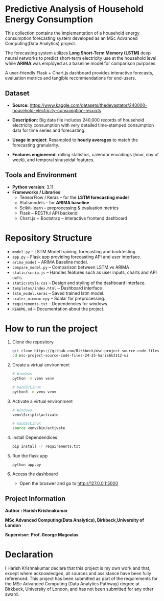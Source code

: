 # Predictive Analysis of Household Energy Consumption

This collection contains the implementation of a household energy consumption forecasting system developed as an MSc Advanced Computing(Data Analytics) project. 

The forecasting system utilizes **Long Short-Term Memory (LSTM)** deep neural networks to predict short-term electricity use at the household level while **ARIMA** was employed as a baseline model for comparison purposes. 

A user-friendly Flask + Chart.js dashboard provides interactive forecasts, evaluation metrics and tangible recommendations for end-users.

## Dataset 

- **Source:** https://www.kaggle.com/datasets/thedevastator/240000-household-electricity-consumption-records

- **Description:** Big data file includes 240,000 records of household electricity consumption with very detailed time-stamped consumption data for time series and forecasting. 

- **Usage in project**: Resampled to **hourly averages** to match the forecasting granularity.  
- **Features engineered**: rolling statistics, calendar encodings (hour, day of week), and temporal sinusoidal features.
 
## Tools and Environment

- **Python version**: 3.11  
-  **Frameworks / Libraries**:
    - TensorFlow / Keras – for the **LSTM forecasting model**  
    -  Statsmodels – for **ARIMA baseline**  
    -  Scikit-learn – preprocessing & evaluation metrics  
    - Flask – RESTful API backend  
    -  Chart.js + Bootstrap – interactive frontend dashboard 

# Repository Structure

- `model.py` – LSTM Model training, forecasting and backtesting.
- `app.py` – Flask app providing forecasting API and user interface.
- `arima_model` – ARIMA Baseline model.  
- `compare_model.py` – Comparison between LSTM vs ARIMA
- `static/scrip.js` – Handles features such as user inputs, charts and API calls. 
- `static/style.css` – Design and styling of the dashboard interface. 
- `templates/index.html` – Dashboard interface .  
- `lstm_model.keras` – Saved trained lstm model.  
- `scaler_minmax.npy` – Scalar for preprocessing.
- `requirements.txt` – Dependencies for windows.
- `README.md` – Documentation about the project.

# How to run the project

1. Clone the repository

    ``` bash
    git clone https://github.com/Birkbeck/msc-project-source-code-files-24-25-harishk3112-ui.git
    cd msc-project-source-code-files-24-25-harishk3112-ui

    ```
2. Create a virtual environment

    ``` bash
    # Windows
    python -m venv venv
    
    # macOS/Linux
    python3 -m venv venv
    ``` 
3. Activate a virtual environment

    ``` bash
    # Windows
    venv\Scripts\activate
    
    # macOS/Linux
    source venv/bin/activate
    ```
4. Install Dependendices

    ```bash
   pip install -r requirements.txt
   ```
5. Run the flask app
    ```
    python app.py
    ```
6. Access the dashboard

    - Open the broswer and go to  http://127.0.0.1:5000








## Project Information

**Author :** **Harish Krishnakumar**

**MSc Advanced Computing(Data Analytics), Birkbeck,University of London**

**Supervisor:**  **Prof. George Magoulas**



# Declaration

I Harish Krishnakumar declare that this project is my own work and that, except where acknowledged, all sources and assistance have been fully referenced. This project has been submitted as part of the requirements for the MSc Advanced Computing (Data Analytics Pathway) degree at Birkbeck, University of London, and has not been submitted for any other award.

